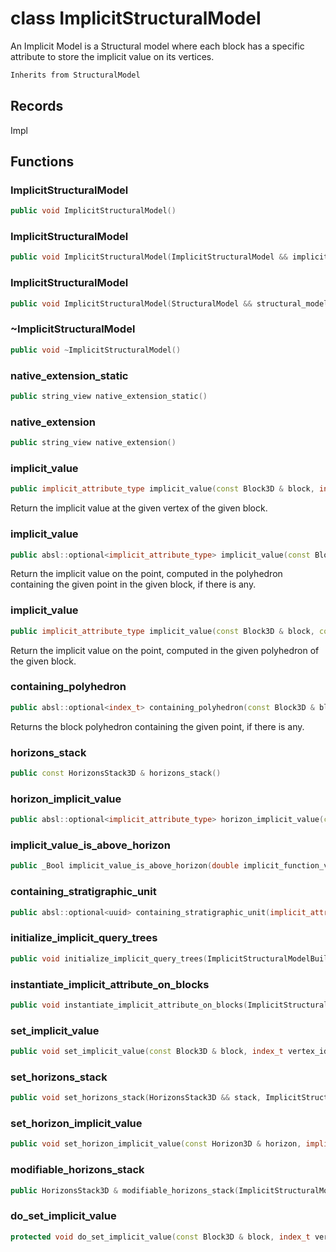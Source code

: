 # class ImplicitStructuralModel


 An Implicit Model is a Structural model where each block has a specific attribute to store the implicit value on its vertices.



```cpp
Inherits from StructuralModel
```



## Records

Impl



## Functions

### ImplicitStructuralModel

```cpp
public void ImplicitStructuralModel()
```


### ImplicitStructuralModel

```cpp
public void ImplicitStructuralModel(ImplicitStructuralModel && implicit_model)
```


### ImplicitStructuralModel

```cpp
public void ImplicitStructuralModel(StructuralModel && structural_model)
```


### ~ImplicitStructuralModel

```cpp
public void ~ImplicitStructuralModel()
```


### native_extension_static

```cpp
public string_view native_extension_static()
```


### native_extension

```cpp
public string_view native_extension()
```


### implicit_value

```cpp
public implicit_attribute_type implicit_value(const Block3D & block, index_t vertex_id)
```


 Return the implicit value at the given vertex of the given block.

### implicit_value

```cpp
public absl::optional<implicit_attribute_type> implicit_value(const Block3D & block, const Point3D & point)
```


 Return the implicit value on the point, computed in the polyhedron containing the given point in the given block, if there is any.

### implicit_value

```cpp
public implicit_attribute_type implicit_value(const Block3D & block, const Point3D & point, index_t polyhedron_id)
```


 Return the implicit value on the point, computed in the given polyhedron of the given block.

### containing_polyhedron

```cpp
public absl::optional<index_t> containing_polyhedron(const Block3D & block, const Point3D & point)
```


 Returns the block polyhedron containing the given point, if there is any.

### horizons_stack

```cpp
public const HorizonsStack3D & horizons_stack()
```


### horizon_implicit_value

```cpp
public absl::optional<implicit_attribute_type> horizon_implicit_value(const Horizon3D & horizon)
```


### implicit_value_is_above_horizon

```cpp
public _Bool implicit_value_is_above_horizon(double implicit_function_value, const Horizon3D & horizon)
```


### containing_stratigraphic_unit

```cpp
public absl::optional<uuid> containing_stratigraphic_unit(implicit_attribute_type implicit_function_value)
```


### initialize_implicit_query_trees

```cpp
public void initialize_implicit_query_trees(ImplicitStructuralModelBuilderKey )
```


### instantiate_implicit_attribute_on_blocks

```cpp
public void instantiate_implicit_attribute_on_blocks(ImplicitStructuralModelBuilderKey )
```


### set_implicit_value

```cpp
public void set_implicit_value(const Block3D & block, index_t vertex_id, implicit_attribute_type value, ImplicitStructuralModelBuilderKey )
```


### set_horizons_stack

```cpp
public void set_horizons_stack(HorizonsStack3D && stack, ImplicitStructuralModelBuilderKey )
```


### set_horizon_implicit_value

```cpp
public void set_horizon_implicit_value(const Horizon3D & horizon, implicit_attribute_type isovalue, ImplicitStructuralModelBuilderKey )
```


### modifiable_horizons_stack

```cpp
public HorizonsStack3D & modifiable_horizons_stack(ImplicitStructuralModelBuilderKey )
```


### do_set_implicit_value

```cpp
protected void do_set_implicit_value(const Block3D & block, index_t vertex_id, implicit_attribute_type value)
```




